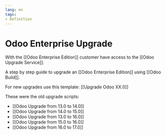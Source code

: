 ```yaml
---
lang: en
tags:
- Definition
---
```

# Odoo Enterprise Upgrade

With the [[Odoo Enterprise Edition]] customer have access to the [[Odoo Upgrade Service]].

A step by step guide to upgrade an [[Odoo Enterprise Edition]] using [[Odoo Build]].

For new upgrades use this template: [[Upgrade Odoo XX.0]]

These were the old upgrade scripts:

 * [[Odoo Upgrade from 13.0 to 14.0]]
 * [[Odoo Upgrade from 14.0 to 15.0]]
 * [[Odoo Upgrade from 13.0 to 16.0]]
 * [[Odoo Upgrade from 15.0 to 16.0]]
 * [[Odoo Upgrade from 16.0 to 17.0]]